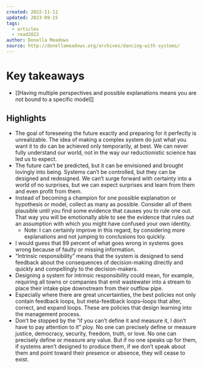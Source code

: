```yaml
---
created: 2022-11-11
updated: 2023-09-15
tags:
  - articles
  - read2022
author: Donella Meadows
source: http://donellameadows.org/archives/dancing-with-systems/
---
```

# Key takeaways
- [[Having multiple perspectives and possible explanations means you are not bound to a specific model]]


## Highlights
- The goal of foreseeing the future exactly and preparing for it perfectly is unrealizable. The idea of making a complex system do just what you want it to do can be achieved only temporarily, at best. We can never fully understand our world, not in the way our reductionistic science has led us to expect.
- The future can’t be predicted, but it can be envisioned and brought lovingly into being. Systems can’t be controlled, but they can be designed and redesigned. We can’t surge forward with certainty into a world of no surprises, but we can expect surprises and learn from them and even profit from them.
- Instead of becoming a champion for one possible explanation or hypothesis or model, collect as many as possible. Consider all of them plausible until you find some evidence that causes you to rule one out. That way you will be emotionally able to see the evidence that rules out an assumption with which you might have confused your own identity.
    - Note: I can certainly improve in this regard, by considering more explanations and not jumping to conclusions too quickly.
- I would guess that 99 percent of what goes wrong in systems goes wrong because of faulty or missing information.
- “Intrinsic responsibility” means that the system is designed to send feedback about the consequences of decision-making directly and quickly and compellingly to the decision-makers.
- Designing a system for intrinsic responsibility could mean, for example, requiring all towns or companies that emit wastewater into a stream to place their intake pipe downstream from their outflow pipe.
- Especially where there are great uncertainties, the best policies not only contain feedback loops, but meta-feedback loops–loops that alter, correct, and expand loops. These are policies that design learning into the management process.
- Don’t be stopped by the “if you can’t define it and measure it, I don’t have to pay attention to it” ploy. No one can precisely define or measure justice, democracy, security, freedom, truth, or love. No one can precisely define or measure any value. But if no one speaks up for them, if systems aren’t designed to produce them, if we don’t speak about them and point toward their presence or absence, they will cease to exist.
